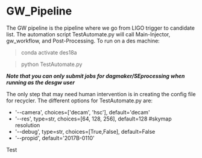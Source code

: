 # GW_Pipeline
The GW pipeline is the pipeline where we go from LIGO trigger to candidate list. The automation script TestAutomate.py will call Main-Injector, gw_workflow, and Post-Processing. To run on a des machine:

>conda activate des18a

>python TestAutomate.py 

***Note that you can only submit jobs for dagmaker/SEprocessing when running as the desgw user***

The only step that may need human intervention is in creating the config file for recycler. The different options for TestAutomate.py are:
* '--camera', choices=['decam', 'hsc'], default='decam'
* '--res', type=str, choices=[64, 128, 256], default=128 #skymap resolution
* '--debug', type=str, choices=[True,False], default=False
* '--propid', default='2017B-0110'

Test
